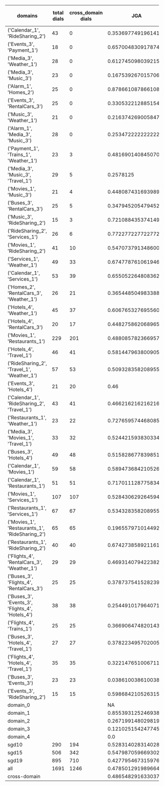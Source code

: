 | domains                                          |   total dials |   cross_domain dials | JGA                 | RSA                | TA                 | CDTA                |   total turns |   cross-domain turns |
|--------------------------------------------------|---------------|----------------------|---------------------|--------------------|--------------------|---------------------|---------------|----------------------|
| ('Calendar_1', 'RideSharing_2')                  |            43 |                    0 | 0.3536977491961415  | 0.7108855472013356 | 0.7942122186495176 | NA                  |           311 |                    0 |
| ('Events_3', 'Payment_1')                        |            18 |                    0 | 0.6570048309178744  | 0.8887268231489335 | 0.8599033816425121 | NA                  |           207 |                    0 |
| ('Media_3', 'Weather_1')                         |            28 |                    0 | 0.6127450980392157  | 0.8611692844677135 | 0.8921568627450981 | NA                  |           204 |                    0 |
| ('Media_3', 'Music_3')                           |            23 |                    0 | 0.16753926701570682 | 0.6142790635807397 | 0.6020942408376964 | NA                  |           191 |                    0 |
| ('Alarm_1', 'Homes_2')                           |            25 |                    0 | 0.8786610878661087  | 0.9692843219159012 | 0.9539748953974896 | NA                  |           239 |                    0 |
| ('Events_3', 'RentalCars_3')                     |            25 |                    0 | 0.33053221288515405 | 0.7892395594601468 | 0.6694677871148459 | NA                  |           357 |                    0 |
| ('Music_3', 'Weather_1')                         |            21 |                    0 | 0.21637426900584794 | 0.6411627227578145 | 0.6374269005847953 | NA                  |           171 |                    0 |
| ('Alarm_1', 'Media_3', 'Music_3')                |            28 |                    0 | 0.2534722222222222  | 0.6323575574508411 | 0.71875            | NA                  |           288 |                    0 |
| ('Payment_1', 'Trains_1', 'Weather_1')           |            23 |                    3 | 0.48169014084507045 | 0.8835420731875797 | 0.8                | 0.3333333333333333  |           355 |                    3 |
| ('Media_3', 'Music_3', 'Travel_1')               |            29 |                    5 | 0.2578125           | 0.7155782153057366 | 0.7109375          | 0.2                 |           384 |                    5 |
| ('Movies_1', 'Music_3')                          |            21 |                    4 | 0.44808743169398907 | 0.7890062364200294 | 0.7049180327868853 | 0.0                 |           183 |                    4 |
| ('Buses_3', 'RentalCars_3')                      |            25 |                    5 | 0.34794520547945207 | 0.8580190976791541 | 0.6931506849315069 | 0.0                 |           365 |                    5 |
| ('Music_3', 'RideSharing_2')                     |            15 |                    3 | 0.7210884353741497  | 0.9326156703816275 | 0.8639455782312925 | 0.6666666666666666  |           147 |                    3 |
| ('RideSharing_2', 'Services_1')                  |            26 |                    6 | 0.7722772277227723  | 0.9491146688560483 | 0.900990099009901  | 0.0                 |           303 |                    6 |
| ('Movies_1', 'RideSharing_2')                    |            41 |                   10 | 0.5470737913486005  | 0.8782556750298681 | 0.8244274809160306 | 0.0                 |           393 |                   10 |
| ('Services_1', 'Weather_1')                      |            49 |                   33 | 0.6747787610619469  | 0.9115731425590585 | 0.8915929203539823 | 0.6041666666666666  |           452 |                   48 |
| ('Calendar_1', 'Services_1')                     |            53 |                   39 | 0.6550522648083623  | 0.8971219256933549 | 0.8397212543554007 | 0.3877551020408163  |           574 |                   49 |
| ('Homes_2', 'RentalCars_3', 'Weather_1')         |            26 |                   21 | 0.3654485049833887  | 0.8293721741221732 | 0.6777408637873754 | 0.45454545454545453 |           301 |                   22 |
| ('Hotels_4', 'Weather_1')                        |            45 |                   37 | 0.6067653276955602  | 0.9012126204648532 | 0.8097251585623678 | 0.43243243243243246 |           473 |                   37 |
| ('Hotels_4', 'RentalCars_3')                     |            20 |                   17 | 0.4482758620689655  | 0.8646047058697663 | 0.8275862068965517 | 0.0                 |           261 |                   17 |
| ('Movies_1', 'Restaurants_1')                    |           229 |                  201 | 0.4880857823669579  | 0.8752066751388297 | 0.7625099285146942 | 0.16728624535315986 |          2518 |                  269 |
| ('Hotels_4', 'Travel_1')                         |            46 |                   41 | 0.581447963800905   | 0.8661081077349019 | 0.8393665158371041 | 0.4146341463414634  |           442 |                   41 |
| ('RideSharing_2', 'Travel_1', 'Weather_1')       |            57 |                   53 | 0.5093283582089553  | 0.8640364748049757 | 0.789179104477612  | 0.38461538461538464 |           536 |                   78 |
| ('Events_3', 'Hotels_4')                         |            21 |                   20 | 0.46                | 0.817663125856403  | 0.748              | 0.6                 |           250 |                   20 |
| ('Calendar_1', 'RideSharing_2', 'Travel_1')      |            43 |                   41 | 0.46621621621621623 | 0.7982709750566904 | 0.7657657657657657 | 0.0                 |           444 |                   41 |
| ('Restaurants_1', 'Weather_1')                   |            23 |                   22 | 0.7276595744680852  | 0.9318901777235108 | 0.8468085106382979 | 0.6086956521739131  |           235 |                   23 |
| ('Media_3', 'Movies_1', 'Travel_1')              |            33 |                   32 | 0.5244215938303342  | 0.8682885847306331 | 0.8149100257069408 | 0.625               |           389 |                   32 |
| ('Buses_3', 'Hotels_4')                          |            49 |                   48 | 0.515828677839851   | 0.8787361514277038 | 0.7895716945996276 | 0.08333333333333333 |           537 |                   48 |
| ('Calendar_1', 'Movies_1')                       |            59 |                   58 | 0.5894736842105263  | 0.8911197182532989 | 0.8210526315789474 | 0.18840579710144928 |           570 |                   69 |
| ('Calendar_1', 'Restaurants_1')                  |            51 |                   51 | 0.7170111287758346  | 0.9461789005980927 | 0.890302066772655  | 0.6333333333333333  |           629 |                   60 |
| ('Movies_1', 'Services_1')                       |           107 |                  107 | 0.5284306292645944  | 0.8898291339467821 | 0.7740712661106899 | 0.2676767676767677  |          1319 |                  198 |
| ('Restaurants_1', 'Services_1')                  |            67 |                   67 | 0.5343283582089552  | 0.8914091367023468 | 0.7751243781094528 | 0.1590909090909091  |          1005 |                  132 |
| ('Movies_1', 'Restaurants_1', 'RideSharing_2')   |            65 |                   65 | 0.19655797101449277 | 0.7818685019242829 | 0.6630434782608695 | 0.08092485549132948 |          1104 |                  173 |
| ('Restaurants_1', 'RideSharing_2')               |            40 |                   40 | 0.6742738589211619  | 0.9291377209303769 | 0.8692946058091287 | 0.0                 |           482 |                   40 |
| ('Flights_4', 'RentalCars_3', 'Weather_1')       |            29 |                   29 | 0.4693140794223827  | 0.8867277330512626 | 0.7184115523465704 | 0.39285714285714285 |           277 |                   56 |
| ('Buses_3', 'Flights_4', 'RentalCars_3')         |            25 |                   25 | 0.3787375415282392  | 0.8130225364679866 | 0.627906976744186  | 0.10638297872340426 |           301 |                   47 |
| ('Buses_3', 'Events_3', 'Flights_4', 'Hotels_4') |            38 |                   38 | 0.25449101796407186 | 0.733404965612901  | 0.6392215568862275 | 0.2803030303030303  |           668 |                  132 |
| ('Flights_4', 'Trains_1')                        |            25 |                   25 | 0.3669064748201439  | 0.8500154028243919 | 0.737410071942446  | 0.0                 |           278 |                   25 |
| ('Buses_3', 'Hotels_4', 'Travel_1')              |            27 |                   27 | 0.37822349570200575 | 0.8237421476457711 | 0.7106017191977078 | 0.18518518518518517 |           349 |                   54 |
| ('Flights_4', 'Hotels_4', 'Travel_1')            |            35 |                   35 | 0.3221476510067114  | 0.810688543826717  | 0.6778523489932886 | 0.17647058823529413 |           447 |                   68 |
| ('Buses_3', 'Events_3')                          |            23 |                   23 | 0.03861003861003861 | 0.7133623100884997 | 0.6525096525096525 | 0.0                 |           259 |                   23 |
| ('Events_3', 'RideSharing_2')                    |            15 |                   15 | 0.5986842105263158  | 0.8944940476190474 | 0.8092105263157895 | 0.0                 |           152 |                   15 |
| domain_0                                         |               |                      | NA                  | NA                 | NA                 | NA                  |             0 |                    0 |
| domain_1                                         |               |                      | 0.855393125246938   | 0.9366770068966201 | 0.9179507441064138 | NA                  |          7593 |                    0 |
| domain_2                                         |               |                      | 0.267199148029819   | 0.8115087414333149 | 0.6767838125665602 | 0.2664451827242525  |          9390 |                 1505 |
| domain_3                                         |               |                      | 0.12102515424774561 | 0.7724873009839773 | 0.6649264356905553 | 0.07142857142857142 |          2107 |                  294 |
| domain_4                                         |               |                      | 0.0                 | 0.6449459441343639 | 0.5884615384615385 | 0.42592592592592593 |           260 |                   54 |
| sgd10                                            |           290 |                  194 | 0.5283140283140283  | 0.8678363331812137 | 0.803088803088803  | 0.359504132231405   |          3108 |                  242 |
| sgd15                                            |           506 |                  342 | 0.5479870596693026  | 0.8586698377261753 | 0.8031991373112869 | 0.27654867256637167 |          5564 |                  452 |
| sgd19                                            |           895 |                  710 | 0.4277954673159768  | 0.8411609155987214 | 0.7411500280951488 | 0.20103537532355478 |         10678 |                 1159 |
| all                                              |          1691 |                 1246 | 0.47850129198966407 | 0.8504574829903667 | 0.7689405684754522 | 0.24015110631408526 |         19350 |                 1853 |
| cross-domain                                     |               |                      | 0.4865482916330374  | 0.8626748164010479 | 0.7681598062953995 | 0.24015110631408526 |         14868 |                 1853 |
